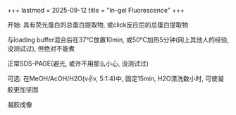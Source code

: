 +++
lastmod = 2025-09-12
title = "In-gel Fluorescence"
+++

开始: 具有荧光蛋白的总蛋白提取物, 或click反应后的总蛋白提取物  

与loading buffer混合后在37°C放置10min, 或50°C加热5分钟(网上其他人的经验, 没测试过), 但绝对不能煮  

正常SDS-PAGE(避光, 或许不用那么小心, 没测试过)  

可选: 在MeOH/AcOH/H2O(v:v:v, 5:1:4)中, 固定15min, H2O漂洗数小时, 可使凝胶更加坚固  

凝胶成像

